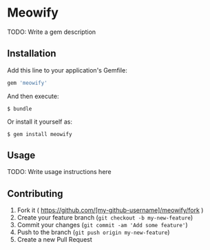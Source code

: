 # Meowify

TODO: Write a gem description

## Installation

Add this line to your application's Gemfile:

```ruby
gem 'meowify'
```

And then execute:

    $ bundle

Or install it yourself as:

    $ gem install meowify

## Usage

TODO: Write usage instructions here

## Contributing

1. Fork it ( https://github.com/[my-github-username]/meowify/fork )
2. Create your feature branch (`git checkout -b my-new-feature`)
3. Commit your changes (`git commit -am 'Add some feature'`)
4. Push to the branch (`git push origin my-new-feature`)
5. Create a new Pull Request
